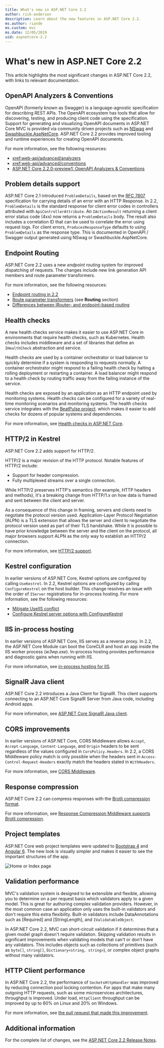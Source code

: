 ```yaml
---
title: What's new in ASP.NET Core 2.2
author: rick-anderson
description: Learn about the new features in ASP.NET Core 2.2.
ms.author: riande
ms.custom: mvc
ms.date: 12/05/2019
uid: aspnetcore-2.2
---
```

# What's new in ASP.NET Core 2.2

This article highlights the most significant changes in ASP.NET Core 2.2, with links to relevant documentation.

## OpenAPI Analyzers & Conventions

OpenAPI (formerly known as Swagger) is a language-agnostic specification for describing REST APIs. The OpenAPI ecosystem has tools that allow for discovering, testing, and producing client code using the specification. Support for generating and visualizing OpenAPI documents in ASP.NET Core MVC is provided via community driven projects such as [NSwag](https://github.com/RicoSuter/NSwag) and [Swashbuckle.AspNetCore](https://github.com/domaindrivendev/Swashbuckle.AspNetCore). ASP.NET Core 2.2 provides improved tooling and runtime experiences for creating OpenAPI documents.

For more information, see the following resources:

* <xref:web-api/advanced/analyzers>
* <xref:web-api/advanced/conventions>
* [ASP.NET Core 2.2.0-preview1: OpenAPI Analyzers & Conventions](https://blogs.msdn.microsoft.com/webdev/2018/08/23/asp-net-core-2-20-preview1-open-api-analyzers-conventions/)

## Problem details support

ASP.NET Core 2.1 introduced `ProblemDetails`, based on the [RFC 7807](https://tools.ietf.org/html/rfc7807) specification for carrying details of an error with an HTTP Response. In 2.2, `ProblemDetails` is the standard response for client error codes in controllers attributed with `ApiControllerAttribute`. An `IActionResult` returning a client error status code (4xx) now returns a `ProblemDetails` body. The result also includes a correlation ID that can be used to correlate the error using request logs. For client errors, `ProducesResponseType` defaults to using `ProblemDetails` as the response type. This is documented in OpenAPI / Swagger output generated using NSwag or Swashbuckle.AspNetCore.

## Endpoint Routing

ASP.NET Core 2.2 uses a new *endpoint routing* system for improved dispatching of requests. The changes include new link generation API members and route parameter transformers.

For more information, see the following resources:

* [Endpoint routing in 2.2](https://blogs.msdn.microsoft.com/webdev/2018/08/27/asp-net-core-2-2-0-preview1-endpoint-routing/)
* [Route parameter transformers](https://www.hanselman.com/blog/ASPNETCore22ParameterTransformersForCleanURLGenerationAndSlugsInRazorPagesOrMVC.aspx) (see **Routing** section)
* [Differences between IRouter- and endpoint-based routing](xref:fundamentals/routing?view=aspnetcore-2.2#differences-from-earlier-versions-of-routing)

## Health checks

A new health checks service makes it easier to use ASP.NET Core in environments that require health checks, such as Kubernetes. Health checks includes middleware and a set of libraries that define an `IHealthCheck` abstraction and service.

Health checks are used by a container orchestrator or load balancer to quickly determine if a system is responding to requests normally. A container orchestrator might respond to a failing health check by halting a rolling deployment or restarting a container. A load balancer might respond to a health check by routing traffic away from the failing instance of the service.

Health checks are exposed by an application as an HTTP endpoint used by monitoring systems. Health checks can be configured for a variety of real-time monitoring scenarios and monitoring systems. The health checks service integrates with the [BeatPulse project](https://github.com/Xabaril/BeatPulse). which makes it easier to add checks for dozens of popular systems and dependencies.

For more information, see [Health checks in ASP.NET Core](xref:host-and-deploy/health-checks).

## HTTP/2 in Kestrel

ASP.NET Core 2.2 adds support for HTTP/2.

HTTP/2 is a major revision of the HTTP protocol. Notable features of HTTP/2 include:

* Support for header compression.
* Fully multiplexed streams over a single connection.

While HTTP/2 preserves HTTP's semantics (for example, HTTP headers and methods), it's a breaking change from HTTP/1.x on how data is framed and sent between the client and server.

As a consequence of this change in framing, servers and clients need to negotiate the protocol version used. Application-Layer Protocol Negotiation (ALPN) is a TLS extension that allows the server and client to negotiate the protocol version used as part of their TLS handshake. While it is possible to have prior knowledge between the server and the client on the protocol, all major browsers support ALPN as the only way to establish an HTTP/2 connection.

For more information, see [HTTP/2 support](xref:fundamentals/servers/index?view=aspnetcore-2.2#http2-support).

## Kestrel configuration

In earlier versions of ASP.NET Core, Kestrel options are configured by calling `UseKestrel`. In 2.2, Kestrel options are configured by calling `ConfigureKestrel` on the host builder. This change resolves an issue with the order of `IServer` registrations for in-process hosting. For more information, see the following resources:

* [Mitigate UseIIS conflict](https://github.com/aspnet/KestrelHttpServer/issues/2760)
* [Configure Kestrel server options with ConfigureKestrel](xref:fundamentals/servers/kestrel?view=aspnetcore-2.2#how-to-use-kestrel-in-aspnet-core-apps)

## IIS in-process hosting

In earlier versions of ASP.NET Core, IIS serves as a reverse proxy. In 2.2, the ASP.NET Core Module can boot the CoreCLR and host an app inside the IIS worker process (*w3wp.exe*). In-process hosting provides performance and diagnostic gains when running with IIS.

For more information, see [in-process hosting for IIS](xref:host-and-deploy/aspnet-core-module?view=aspnetcore-2.2#in-process-hosting-model).

## SignalR Java client

ASP.NET Core 2.2 introduces a Java Client for SignalR. This client supports connecting to an ASP.NET Core SignalR Server from Java code, including Android apps.

For more information, see [ASP.NET Core SignalR Java client](../signalr/java-client.md?view=aspnetcore-2.2).

## CORS improvements

In earlier versions of ASP.NET Core, CORS Middleware allows `Accept`, `Accept-Language`, `Content-Language`, and `Origin` headers to be sent regardless of the values configured in `CorsPolicy.Headers`. In 2.2, a CORS Middleware policy match is only possible when the headers sent in `Access-Control-Request-Headers` exactly match the headers stated in `WithHeaders`.

For more information, see [CORS Middleware](xref:security/cors?view=aspnetcore-2.2#set-the-allowed-request-headers).

## Response compression

ASP.NET Core 2.2 can compress responses with the [Brotli compression format](https://tools.ietf.org/html/rfc7932).

For more information, see [Response Compression Middleware supports Brotli compression](xref:performance/response-compression?view=aspnetcore-2.2#brotli-compression-provider).

## Project templates

ASP.NET Core web project templates were updated to [Bootstrap 4](https://getbootstrap.com/docs/4.1/migration/) and [Angular 6](https://blog.angular.io/version-6-of-angular-now-available-cc56b0efa7a4). The new look is visually simpler and makes it easier to see the important structures of the app.

![Home or Index page](~/tutorials/razor-pages/razor-pages-start/_static/home2.2.png)

## Validation performance

MVC's validation system is designed to be extensible and flexible, allowing you to determine on a per request basis which validators apply to a given model. This is great for authoring complex validation providers. However, in the most common case an application only uses the built-in validators and don't require this extra flexibility. Built-in validators include DataAnnotations such as [Required] and [StringLength], and `IValidatableObject`.

In ASP.NET Core 2.2, MVC can short-circuit validation if it determines that a given model graph doesn't require validation. Skipping validation results in significant improvements when validating models that can't or don't have any validators. This includes objects such as collections of primitives (such as `byte[]`, `string[]`, `Dictionary<string, string>`), or complex object graphs without many validators.

## HTTP Client performance

In ASP.NET Core 2.2, the performance of `SocketsHttpHandler` was improved by reducing connection pool locking contention. For apps that make many outgoing HTTP requests, such as some microservices architectures, throughput is improved. Under load, `HttpClient` throughput can be improved by up to 60% on Linux and 20% on Windows.

For more information, see [the pull request that made this improvement](https://github.com/dotnet/corefx/pull/32568).

## Additional information

For the complete list of changes, see the [ASP.NET Core 2.2 Release Notes](https://github.com/dotnet/aspnetcore/releases/tag/2.2.0).